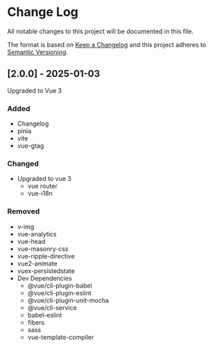 
# Change Log
All notable changes to this project will be documented in this file.

The format is based on [Keep a Changelog](http://keepachangelog.com/)
and this project adheres to [Semantic Versioning](http://semver.org/).

## [2.0.0] - 2025-01-03

Upgraded to Vue 3

### Added
- Changelog
- pinia
- vite
- vue-gtag
### Changed
- Upgraded to vue 3
    - vue router
    - vue-i18n
### Removed
- v-img
- vue-analytics
- vue-head
- vue-masonry-css
- vue-ripple-directive
- vue2-animate
- vuex-persistedstate
- Dev Dependencies
    - @vue/cli-plugin-babel
    - @vue/cli-plugin-eslint
    - @vue/cli-plugin-unit-mocha
    - @vue/cli-service
    - babel-eslint
    - fibers
    - sass
    - vue-template-compiler
